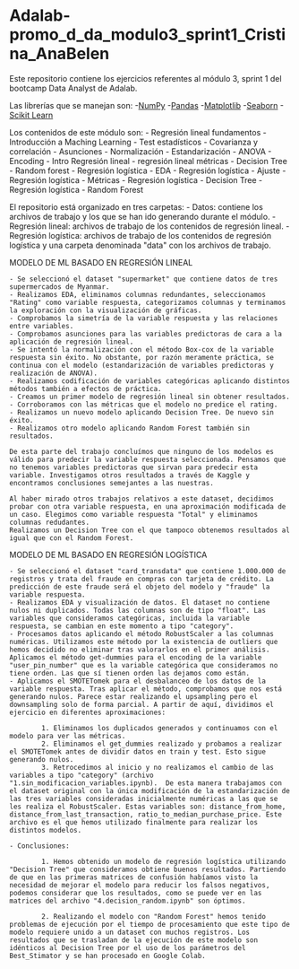 # Adalab-promo_d_da_modulo3_sprint1_Cristina_AnaBelen


Este repositorio contiene los ejercicios referentes al módulo 3, sprint 1 del bootcamp Data Analyst de Adalab.

Las librerías que se manejan son:
    -[NumPy](https://numpy.org/)
    -[Pandas](https://pandas.pydata.org/)
    -[Matplotlib](https://matplotlib.org/)
    -[Seaborn](https://seaborn.pydata.org/)
    -[Scikit Learn](https://scikit-learn.org/stable/index.html)

Los contenidos de este módulo son:
    - Regresión lineal fundamentos
    - Introducción a Maching Learning
    - Test estadísticos
    - Covarianza y correlación
    - Asunciones
    - Normalización
    - Estandarización
    - ANOVA
    - Encoding
    - Intro Regresión lineal
    - regresión lineal métricas
    - Decision Tree
    - Random forest
    - Regresión logística - EDA
    - Regresión logística - Ajuste
    - Regresión logística - Métricas
    - Regresión logística - Decision Tree
    - Regresión logística - Random Forest

El repositorio está organizado en tres carpetas:
    - Datos: contiene los archivos de trabajo y los que se han ido generando durante el módulo.
    - Regresión lineal: archivos de trabajo de los contenidos de regresión lineal.
    - Regresión logística: archivos de trabajo de los contenidos de regresión logística y una carpeta denominada "data" con los archivos de trabajo.

MODELO DE ML BASADO EN REGRESIÓN LINEAL

    - Se seleccionó el dataset "supermarket" que contiene datos de tres supermercados de Myanmar. 
    - Realizamos EDA, eliminamos columnas redundantes, seleccionamos "Rating" como variable respuesta, categorizamos columnas y terminamos la exploración con la visualización de gráficas. 
    - Comprobamos la simetría de la variable respuesta y las relaciones entre variables.
    - Comprobamos asunciones para las variables predictoras de cara a la aplicación de regresión lineal. 
    - Se intentó la normalización con el método Box-cox de la variable respuesta sin éxito. No obstante, por razón meramente práctica, se continua con el modelo (estandarización de variables predictoras y realización de ANOVA). 
    - Realizamos codificación de variables categóricas aplicando distintos métodos también a efectos de práctica. 
    - Creamos un primer modelo de regresión lineal sin obtener resultados. 
    - Corroboramos con las métricas que el modelo no predice el rating. 
    - Realizamos un nuevo modelo aplicando Decision Tree. De nuevo sin éxito.
    - Realizamos otro modelo aplicando Random Forest también sin resultados. 

    De esta parte del trabajo concluímos que ninguno de los modelos es válido para predecir la variable respuesta seleccionada. Pensamos que no tenemos variables predictoras que sirvan para predecir esta variable. Investigamos otros resultados a través de Kaggle y encontramos conclusiones semejantes a las nuestras.

    Al haber mirado otros trabajos relativos a este dataset, decidimos probar con otra variable respuesta, en una aproximación modificada de un caso. Elegimos como variable respuesta "Total" y eliminamos columnas redudantes. 
    Realizamos un Decision Tree con el que tampoco obtenemos resultados al igual que con el Random Forest.

MODELO DE ML BASADO EN REGRESIÓN LOGÍSTICA

    - Se seleccionó el dataset "card_transdata" que contiene 1.000.000 de registros y trata del fraude en compras con tarjeta de crédito. La predicción de este fraude será el objeto del modelo y "fraude" la variable respuesta.
    - Realizamos EDA y visualización de datos. El dataset no contiene nulos ni duplicados. Todas las columnas son de tipo "float". Las variables que consideramos categóricas, incluida la variable respuesta, se cambian en este momento a tipo "category". 
    - Procesamos datos aplicando el método RobustScaler a las columnas numéricas. Utilizamos este método por la existencia de outliers que hemos decidido no eliminar tras valorarlos en el primer análisis. Aplicamos el método get-dummies para el encoding de la variable "user_pin_number" que es la variable categórica que consideramos no tiene orden. Las que sí tienen orden las dejamos como están. 
    - Aplicamos el SMOTETomek para el desbalanceo de los datos de la variable respuesta. Tras aplicar el método, comprobamos que nos está generando nulos. Parece estar realizando el upsampling pero el downsampling solo de forma parcial. A partir de aquí, dividimos el ejercicio en diferentes aproximaciones:

            1. Eliminamos los duplicados generados y continuamos con el modelo para ver las métricas.
            2. Eliminamos el get_dummies realizado y probamos a realizar el SMOTETomek antes de dividir datos en train y test. Esto sigue generando nulos. 
            3. Retrocedimos al inicio y no realizamos el cambio de las variables a tipo "category" (archivo "1.sin_modificacion_variables.ipynb).  De esta manera trabajamos con el dataset original con la única modificación de la estandarización de las tres variables consideradas inicialmente numéricas a las que se les realiza el RobustScaler. Estas variables son: distance_from_home, distance_from_last_transaction, ratio_to_median_purchase_price. Este archivo es el que hemos utilizado finalmente para realizar los distintos modelos. 
    
    - Conclusiones:

            1. Hemos obtenido un modelo de regresión logística utilizando "Decision Tree" que consideramos obtiene buenos resultados. Partiendo de que en las primeras matrices de confusión habíamos visto la necesidad de mejorar el modelo para reducir los falsos negativos, podemos considerar que los resultados, como se puede ver en las matrices del archivo "4.decision_random.ipynb" son óptimos. 
    
            2. Realizando el modelo con "Random Forest" hemos tenido problemas de ejecución por el tiempo de procesamiento que este tipo de modelo requiere unido a un dataset con muchos registros. Los resultados que se trasladan de la ejecución de este modelo son idénticos al Decision Tree por el uso de los parámetros del Best_Stimator y se han procesado en Google Colab. 
     



